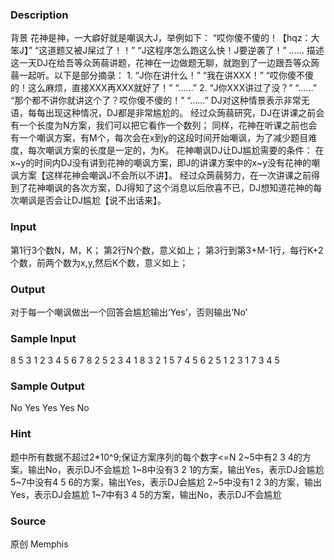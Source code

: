
### Description

背景
花神是神，一大癖好就是嘲讽大J，举例如下：
“哎你傻不傻的！【hqz：大笨J】”
“这道题又被J屎过了！！”
“J这程序怎么跑这么快！J要逆袭了！”
……
描述
这一天DJ在给吾等众蒟蒻讲题，花神在一边做题无聊，就跑到了一边跟吾等众蒟蒻一起听。以下是部分摘录：
1.
“J你在讲什么！”
“我在讲XXX！”
“哎你傻不傻的！这么麻烦，直接XXX再XXX就好了！”
“……”
2.
“J你XXX讲过了没？”
“……”
“那个都不讲你就讲这个了？哎你傻不傻的！”
“……”
DJ对这种情景表示非常无语，每每出现这种情况，DJ都是非常尴尬的。
经过众蒟蒻研究，DJ在讲课之前会有一个长度为N方案，我们可以把它看作一个数列；
同样，花神在听课之前也会有一个嘲讽方案，有M个，每次会在x到y的这段时间开始嘲讽，为了减少题目难度，每次嘲讽方案的长度是一定的，为K。
花神嘲讽DJ让DJ尴尬需要的条件：
在x~y的时间内DJ没有讲到花神的嘲讽方案，即J的讲课方案中的x~y没有花神的嘲讽方案【这样花神会嘲讽J不会所以不讲】。
经过众蒟蒻努力，在一次讲课之前得到了花神嘲讽的各次方案，DJ得知了这个消息以后欣喜不已，DJ想知道花神的每次嘲讽是否会让DJ尴尬【说不出话来】。


### Input

第1行3个数N，M，K；
第2行N个数，意义如上；
第3行到第3+M-1行，每行K+2个数，前两个数为x,y,然后K个数，意义如上；

### Output
对于每一个嘲讽做出一个回答会尴尬输出‘Yes’，否则输出‘No’
### Sample Input
8 5 3
1 2 3 4 5 6 7 8
2 5 2 3 4
1 8 3 2 1
5 7 4 5 6
2 5 1 2 3
1 7 3 4 5

### Sample Output
No
Yes
Yes
Yes
No

### Hint
题中所有数据不超过2*10^9;保证方案序列的每个数字<=N
2~5中有2 3 4的方案，输出No，表示DJ不会尴尬
1~8中没有3 2 1的方案，输出Yes，表示DJ会尴尬
5~7中没有4 5 6的方案，输出Yes，表示DJ会尴尬
2~5中没有1 2 3的方案，输出Yes，表示DJ会尴尬
1~7中有3 4 5的方案，输出No，表示DJ不会尴尬
### Source
原创 Memphis
